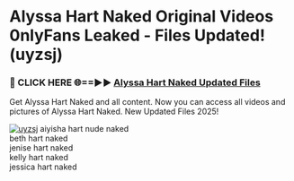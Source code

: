 # Alyssa Hart Naked Original Videos 0nlyFans Leaked - Files Updated! (uyzsj)

<h3>🔴 CLICK HERE 🌐==►► <a href="https://tinyurl.com/up5wt9bj" rel="nofollow">Alyssa Hart Naked Updated Files</a></h3>

Get Alyssa Hart Naked and all content. Now you can access all videos and pictures of Alyssa Hart Naked. New Updated Files 2025!

[![uyzsj](https://i.imgur.com/ABiUzMV.gif)](https://tinyurl.com/up5wt9bj)
aiyisha hart nude naked<br>
beth hart naked<br>
jenise hart naked<br>
kelly hart naked<br>
jessica hart naked